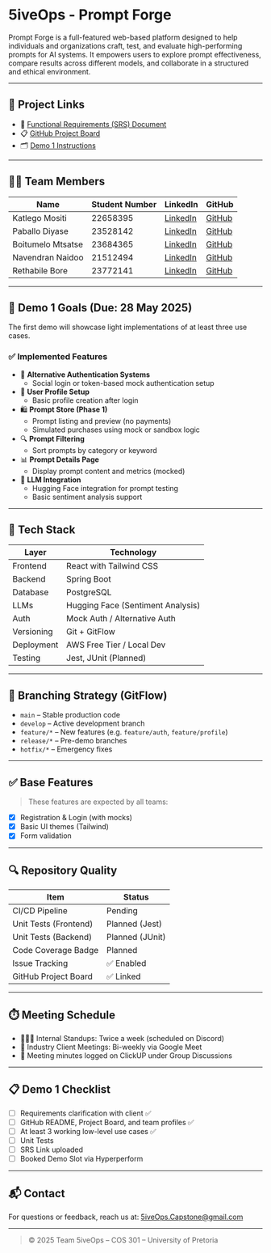 # 5iveOps - Prompt Forge

Prompt Forge is a full-featured web-based platform designed to help individuals and organizations craft, test, and evaluate high-performing prompts for AI systems. It empowers users to explore prompt effectiveness, compare results across different models, and collaborate in a structured and ethical environment.

---

## 🔗 Project Links

- 🔖 [Functional Requirements (SRS) Document](https://your-link-to-srs.com)
- 📋 [GitHub Project Board](https://github.com/YourOrg/prompt-forge/projects)
- 🗂️ [Demo 1 Instructions](./docs/Capstone_Demo1_Instructions.pdf)

---

## 👨‍💻 Team Members

| Name                | Student Number | LinkedIn                                      | GitHub                                |
|---------------------|----------------|-----------------------------------------------|----------------------------------------|
| Katlego Mositi      | 22658395       | [LinkedIn](http://www.linkedin.com/in/katlegomositi)     | [GitHub](https://github.com/katlegomositi)     |
| Paballo Diyase      | 23528142       | [LinkedIn](https://www.linkedin.com/in/paballo-diyase-486895318/) | [GitHub](https://github.com/mainmee)            |
| Boitumelo Mtsatse   | 23684365       | [LinkedIn](https://www.linkedin.com/in/boitumelo-mtsatse-44832a33a/) | [GitHub](https://github.com/BoitumeloMtsatse)   |
| Navendran Naidoo    | 21512494       | [LinkedIn](https://www.linkedin.com/in/navendran-naidoo-0bb732221) | [GitHub](https://github.com/naven1309)          |
| Rethabile Bore      | 23772141       | [LinkedIn](https://www.linkedin.com/in/rethabilebore)     | [GitHub](https://github.com/riri-bygit)         |

---

## 🧪 Demo 1 Goals (Due: 28 May 2025)

The first demo will showcase light implementations of at least three use cases.

### ✅ Implemented Features

- 🔑 **Alternative Authentication Systems**
  - Social login or token-based mock authentication setup
- 👤 **User Profile Setup**
  - Basic profile creation after login
- 🛍️ **Prompt Store (Phase 1)**
  - Prompt listing and preview (no payments)
  - Simulated purchases using mock or sandbox logic
- 🔍 **Prompt Filtering**
  - Sort prompts by category or keyword
- 📊 **Prompt Details Page**
  - Display prompt content and metrics (mocked)
- 🤖 **LLM Integration**
  - Hugging Face integration for prompt testing
  - Basic sentiment analysis support

---

## 🧱 Tech Stack

| Layer         | Technology                         |
|---------------|-------------------------------------|
| Frontend      | React with Tailwind CSS            |
| Backend       | Spring Boot                        |
| Database      | PostgreSQL                         |
| LLMs          | Hugging Face (Sentiment Analysis)  |
| Auth          | Mock Auth / Alternative Auth       |
| Versioning    | Git + GitFlow                      |
| Deployment    | AWS Free Tier / Local Dev          |
| Testing       | Jest, JUnit (Planned)              |

---

## 🌳 Branching Strategy (GitFlow)

- `main` – Stable production code
- `develop` – Active development branch
- `feature/*` – New features (e.g. `feature/auth`, `feature/profile`)
- `release/*` – Pre-demo branches
- `hotfix/*` – Emergency fixes

---

## ✅ Base Features

> These features are expected by all teams:

- [x] Registration & Login (with mocks)
- [x] Basic UI themes (Tailwind)
- [x] Form validation

---

## 🔍 Repository Quality

| Item                    | Status     |
|-------------------------|------------|
| CI/CD Pipeline          | Pending    |
| Unit Tests (Frontend)   | Planned (Jest) |
| Unit Tests (Backend)    | Planned (JUnit) |
| Code Coverage Badge     | Planned    |
| Issue Tracking          | ✅ Enabled |
| GitHub Project Board    | ✅ Linked  |

---

## ⏱️ Meeting Schedule

- 🧑‍🤝‍🧑 Internal Standups: Twice a week (scheduled on Discord)
- 💼 Industry Client Meetings: Bi-weekly via Google Meet
- 🧾 Meeting minutes logged on ClickUP under Group Discussions

---

## 📋 Demo 1 Checklist

- [ ] Requirements clarification with client ✅
- [ ] GitHub README, Project Board, and team profiles ✅
- [ ] At least 3 working low-level use cases ✅
- [ ] Unit Tests
- [ ] SRS Link uploaded
- [ ] Booked Demo Slot via Hyperperform

---

## 📬 Contact

For questions or feedback, reach us at: [5iveOps.Capstone@gmail.com](mailto:5iveOps.Capstone@gmail.com)

---

> © 2025 Team 5iveOps – COS 301 – University of Pretoria
